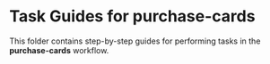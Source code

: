 # Task Guides for purchase-cards
This folder contains step-by-step guides for performing tasks in the **purchase-cards** workflow.

